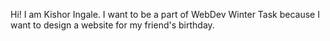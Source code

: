 Hi!
I am Kishor Ingale.
I want to be a part of WebDev Winter Task because I want to design a website for my friend's birthday.
